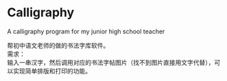# Calligraphy
A calligraphy program for my junior high school teacher

帮初中语文老师的做的书法字库软件。  
需求：  
输入一串汉字，然后调用对应的书法字帖图片（找不到图片直接用文字代替），可以实现简单排版和打印的功能。 
